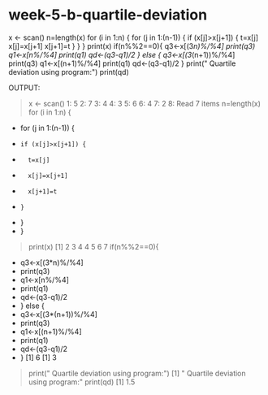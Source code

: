 # week-5-b-quartile-deviation
x <- scan()
n=length(x)
for (i in 1:n) {
  for (j in 1:(n-1)) {
    if (x[j]>x[j+1]) {
      t=x[j]
      x[j]=x[j+1]
      x[j+1]=t
    }
  }
}
print(x)
if(n%%2==0){
  q3<-x[(3*n)%/%4]
  print(q3)
  q1<-x[n%/%4]
  print(q1)
  qd<-(q3-q1)/2
} else {
  q3<-x[(3*(n+1))%/%4]
  print(q3)
  q1<-x[(n+1)%/%4]
  print(q1)
  qd<-(q3-q1)/2
}
print(" Quartile deviation using program:")
print(qd)



OUTPUT:
> x <- scan()
1: 5
2: 7
3: 4
4: 3
5: 6
6: 4
7: 2
8: 
Read 7 items
> n=length(x)
> for (i in 1:n) {
+   for (j in 1:(n-1)) {
+     if (x[j]>x[j+1]) {
+       t=x[j]
+       x[j]=x[j+1]
+       x[j+1]=t
+     }
+   }
+ }
> print(x)
[1] 2 3 4 4 5 6 7
> if(n%%2==0){
+   q3<-x[(3*n)%/%4]
+   print(q3)
+   q1<-x[n%/%4]
+   print(q1)
+   qd<-(q3-q1)/2
+ } else {
+   q3<-x[(3*(n+1))%/%4]
+   print(q3)
+   q1<-x[(n+1)%/%4]
+   print(q1)
+   qd<-(q3-q1)/2
+ }
[1] 6
[1] 3
> print(" Quartile deviation using program:")
[1] " Quartile deviation using program:"
> print(qd)
[1] 1.5
> 
